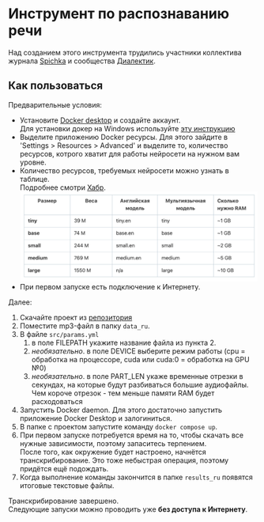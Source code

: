 # Инструмент по распознаванию речи

Над созданием этого инструмента трудились участники коллектива журнала [Spichka](https://t.me/spichka_media) и сообщества [Диалектик](https://t.me/dialectic_club).

## Как пользоваться

Предварительные условия:
* Установите [Docker desktop](https://www.docker.com/products/docker-desktop/) и создайте аккаунт. <br>Для установки докер на Windows используйте [эту инструкцию](https://docs.docker.com/desktop/install/windows-install/)
* Выделите приложению Docker ресурсы. Для этого зайдите в 'Settings > Resources > Advanced' и выделите то, количество ресурсов, котрого хватит для работы нейросети на нужном вам уровне.
* Количество ресурсов, требуемых нейросети можно узнать в таблице.<br>Подробнее смотри [Хабр](https://habr.com/ru/companies/ods/articles/692246/).<br>![Screenshot 2023-09-29 at 13.21.40.png](images%2FScreenshot%202023-09-29%20at%2013.21.40.png)
* При первом запуске есть подключение к Интернету.

Далее:
1. Скачайте проект из [репозитория](https://github.com/spichka-media/audio-transcribtion)
2. Поместите mp3-файл в папку `data_ru`. 
3. В файле `src/params.yml` 
   1. в поле FILEPATH укажите название файла из пункта 2.
   2. *необязательно*. в поле DEVICE выберите режим работы (cpu = обработка на процессоре, cuda или cuda:0 = обработка на GPU №0)
   3. *необязательно*. в поле PART_LEN укаже временные отрезки в секундах, на которые будут разбиваться большие аудиофайлы. Чем короче отрезок - тем меньше памяти RAM будет расходоваться
4. Запустить Docker daemon. Для этого достаточно запустить приложение Docker Desktop и залогиниться. 
5. В папке с проектом запустите команду `docker compose up`.
6. При первом запуске потребуется время на то, чтобы скачать все нужные зависимости, поэтому запаситесь терпением.<br>После того, как окружение будет настроено, начнётся транскрибирование. Это тоже небыстрая операция, поэтому придётся ещё подождать.
7. Когда выполнение команды закончится в папке `results_ru` появятся итоговые текстовые файлы.

Транскрибирование завершено.<br>Следующие запуски можно проводить уже **без доступа к Интернету**.

